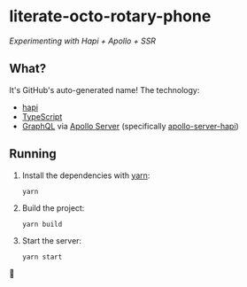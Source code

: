 # literate-octo-rotary-phone

_Experimenting with Hapi + Apollo + SSR_

## What?  

It's GitHub's auto-generated name! The technology:

* [hapi](https://hapijs.com/)
* [TypeScript](https://www.typescriptlang.org)
* [GraphQL](https://graphql.org) via [Apollo Server](https://www.apollographql.com/docs/apollo-server/) (specifically [apollo-server-hapi](https://github.com/apollographql/apollo-server/blob/master/packages/apollo-server-hapi/))

## Running

1. Install the dependencies with [yarn](https://yarnpkg.com/en/):
    ```shell
    yarn
    ```
2. Build the project:
    ```shell
    yarn build
    ```
3. Start the server:
    ```shell
    yarn start
    ```

🎉
